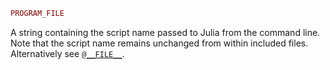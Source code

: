 ```julia
PROGRAM_FILE
```

A string containing the script name passed to Julia from the command line. Note that the script name remains unchanged from within included files. Alternatively see [`@__FILE__`](@ref).

